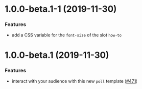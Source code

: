 <a name="1.0.0-beta.1-1"></a>
# 1.0.0-beta.1-1 (2019-11-30)

### Features

* add a CSS variable for the `font-size` of the slot `how-to`

<a name="1.0.0-beta.1"></a>
# 1.0.0-beta.1 (2019-11-30)

### Features

* interact with your audience with this new `poll` template ([#471](https://github.com/deckgo/deckdeckgo/issues/471))
